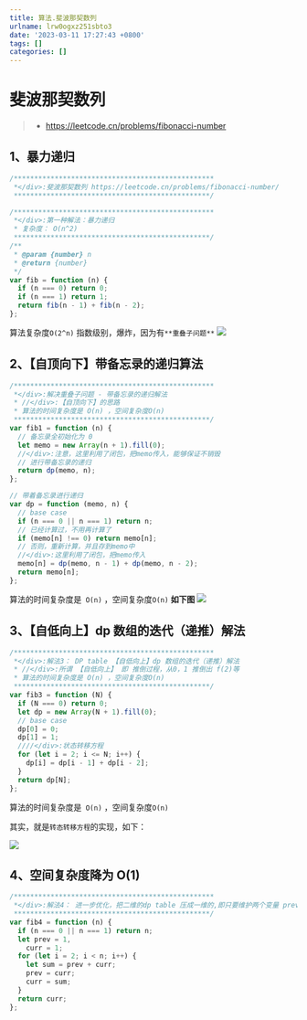 ```yaml
---
title: 算法.斐波那契数列
urlname: lrw0ogxz251sbto3
date: '2023-03-11 17:27:43 +0800'
tags: []
categories: []
---
```


# 斐波那契数列

> - https://leetcode.cn/problems/fibonacci-number

## 1、暴力递归

```typescript
/*************************************************
 *</div>:斐波那契数列 https://leetcode.cn/problems/fibonacci-number/
 ************************************************/

/*************************************************
 *</div>:第一种解法：暴力递归
 * 复杂度： O(n^2)
 ************************************************/
/**
 * @param {number} n
 * @return {number}
 */
var fib = function (n) {
  if (n === 0) return 0;
  if (n === 1) return 1;
  return fib(n - 1) + fib(n - 2);
};
```

算法复杂度`O(2^n)` 指数级别，爆炸，因为有`**重叠子问题**`
![](https://blog-1310531898.cos.ap-beijing.myqcloud.com//FqgMGUach7F3GR9NPi7IUWArNQxy.png)

## 2、【自顶向下】带备忘录的递归算法

```typescript
/*************************************************
 *</div>:解决重叠子问题 - 带备忘录的递归解法
 * //</div>:【自顶向下】的思路
 * 算法的时间复杂度是 O(n) ，空间复杂度O(n)
 ************************************************/
var fib1 = function (n) {
  // 备忘录全初始化为 0
  let memo = new Array(n + 1).fill(0);
  //</div>:注意，这里利用了闭包，把memo传入，能够保证不销毁
  // 进行带备忘录的递归
  return dp(memo, n);
};

// 带着备忘录进行递归
var dp = function (memo, n) {
  // base case
  if (n === 0 || n === 1) return n;
  // 已经计算过，不用再计算了
  if (memo[n] !== 0) return memo[n];
  // 否则，重新计算，并且存到memo中
  //</div>:这里利用了闭包，把memo传入
  memo[n] = dp(memo, n - 1) + dp(memo, n - 2);
  return memo[n];
};
```

算法的时间复杂度是` O(n)` ，空间复杂度`O(n)`
**如下图**
![](https://blog-1310531898.cos.ap-beijing.myqcloud.com//Fmx7VEFTfQllw5wH_Bp1tf0Ya1Ix.png)

## 3、【自低向上】dp 数组的迭代（递推）解法

```typescript
/*************************************************
 *</div>:解法3： DP table 【自低向上】dp 数组的迭代（递推）解法
 * //</div>:所谓 【自低向上】 即 推倒过程，从0，1 推倒出 f(2)等
 * 算法的时间复杂度是 O(n) ，空间复杂度O(n)
 ************************************************/
var fib3 = function (N) {
  if (N === 0) return 0;
  let dp = new Array(N + 1).fill(0);
  // base case
  dp[0] = 0;
  dp[1] = 1;
  ////</div>:状态转移方程
  for (let i = 2; i <= N; i++) {
    dp[i] = dp[i - 1] + dp[i - 2];
  }
  return dp[N];
};
```

算法的时间复杂度是` O(n)` ，空间复杂度`O(n)`

其实，就是`转态转移方程`的实现，如下：

![](https://blog-1310531898.cos.ap-beijing.myqcloud.com//FoofTqpUHejuQ9C6_KNg6Aq4aIJW.png)

## 4、空间复杂度降为 O(1)

```typescript
/*************************************************
 *</div>:解法4： 进一步优化，把二维的dp table 压成一维的,即只要维护两个变量 prev  curr
 ************************************************/
var fib4 = function (n) {
  if (n === 0 || n === 1) return n;
  let prev = 1,
    curr = 1;
  for (let i = 2; i < n; i++) {
    let sum = prev + curr;
    prev = curr;
    curr = sum;
  }
  return curr;
};
```
